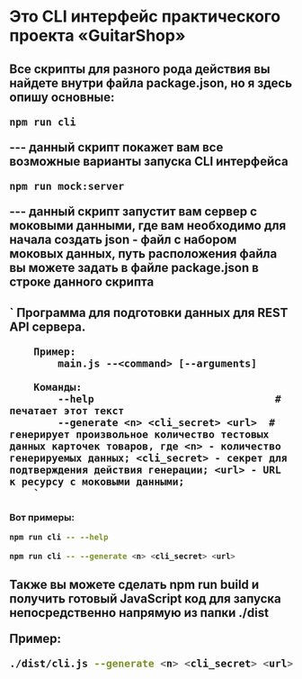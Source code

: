 <h1>Это CLI интерфейс практического проекта «GuitarShop»

<h2>Все скрипты для разного рода действия вы найдете внутри файла <b>package.json</b>, но я здесь опишу основные:

```sh
npm run cli
```

<p> --- данный скрипт покажет вам все возможные варианты запуска CLI интерфейса

```sh
npm run mock:server
```

<p>--- данный скрипт запустит вам сервер с моковыми данными, где вам необходимо для начала создать <b>json</b> - файл с набором моковых данных, путь расположения файла вы можете задать в файле <b>package.json</b> в строке данного скрипта

<h2>`
		Программа для подготовки данных для REST API сервера.

        Пример:
            main.js --<command> [--arguments]

        Команды:
            --help                              # печатает этот текст
            --generate <n> <cli_secret> <url>  # генерирует произвольное количество тестовых данных карточек товаров, где <n> - количество генерируемых данных; <cli_secret> - секрет для подтверждения действия генерации; <url> - URL к ресурсу с моковыми данными;
		`

<h3>Вот примеры:

```sh
npm run cli -- --help
```

```sh
npm run cli -- --generate <n> <cli_secret> <url>
```

<h2>Также вы можете сделать <b>npm run build</b> и получить готовый JavaScript код для запуска непосредственно напрямую из папки <b>./dist</b>

<p>Пример:

```sh
./dist/cli.js --generate <n> <cli_secret> <url>
```
